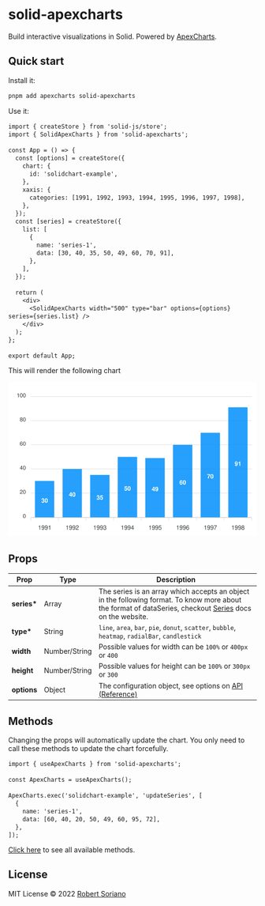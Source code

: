 # solid-apexcharts

Build interactive visualizations in Solid. Powered by [ApexCharts](https://apexcharts.com/).

## Quick start

Install it:

```bash
pnpm add apexcharts solid-apexcharts
```

Use it:

```tsx
import { createStore } from 'solid-js/store';
import { SolidApexCharts } from 'solid-apexcharts';

const App = () => {
  const [options] = createStore({
    chart: {
      id: 'solidchart-example',
    },
    xaxis: {
      categories: [1991, 1992, 1993, 1994, 1995, 1996, 1997, 1998],
    },
  });
  const [series] = createStore({
    list: [
      {
        name: 'series-1',
        data: [30, 40, 35, 50, 49, 60, 70, 91],
      },
    ],
  });

  return (
    <div>
      <SolidApexCharts width="500" type="bar" options={options} series={series.list} />
    </div>
  );
};

export default App;
```

This will render the following chart

<p><a href="https://github.com/wobsoriano/solid-apexcharts/blob/master/chartexample.svg"><img src="https://github.com/wobsoriano/solid-apexcharts/blob/master/chartexample.svg"></a></p>

## Props

| Prop         | Type          | Description                                                                                                                                                                                      |
| ------------ | ------------- | ------------------------------------------------------------------------------------------------------------------------------------------------------------------------------------------------ |
| **series\*** | Array         | The series is an array which accepts an object in the following format. To know more about the format of dataSeries, checkout [Series](https://apexcharts.com/docs/series/) docs on the website. |
| **type\***   | String        | `line`, `area`, `bar`, `pie`, `donut`, `scatter`, `bubble`, `heatmap`, `radialBar`, `candlestick`                                                                                                |
| **width**    | Number/String | Possible values for width can be `100%` or `400px` or `400`                                                                                                                                      |
| **height**   | Number/String | Possible values for height can be `100%` or `300px` or `300`                                                                                                                                     |
| **options**  | Object        | The configuration object, see options on [API (Reference)](https://apexcharts.com/docs/options/chart/type/)                                                                                      |

## Methods

Changing the props will automatically update the chart. You only need to call these methods to update the chart forcefully.

```tsx
import { useApexCharts } from 'solid-apexcharts';

const ApexCharts = useApexCharts();

ApexCharts.exec('solidchart-example', 'updateSeries', [
  {
    name: 'series-1',
    data: [60, 40, 20, 50, 49, 60, 95, 72],
  },
]);
```

[Click here](https://apexcharts.com/docs/methods) to see all available methods.

## License

MIT License © 2022 [Robert Soriano](https://github.com/wobsoriano)
